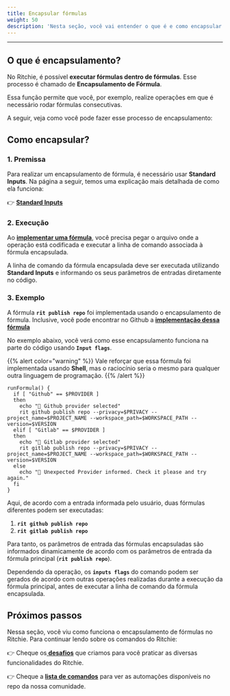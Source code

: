 ```yaml
---
title: Encapsular fórmulas
weight: 50
description: 'Nesta seção, você vai entender o que é e como encapsular fórmulas em Ritchie.'
---
```


---

## O que é encapsulamento?

No Ritchie, é possível **executar fórmulas dentro de fórmulas**. Esse processo é chamado de **Encapsulamento de Fórmula**. 

Essa função permite que você, por exemplo, realize operações em que é necessário rodar fórmulas consecutivas. 

A seguir, veja como você pode fazer esse processo de encapsulamento: 

## Como encapsular?

### 1. Premissa 

Para realizar um encapsulamento de fórmula, é necessário usar **Standard Inputs**. Na página a seguir, temos uma explicação mais detalhada de como ela funciona:

👉 [**Standard Inputs**](/docs/pt-br/tutoriais/standard-inputs)


### 2. Execução

Ao [**implementar uma fórmula**](/docs-ritchie/pt-br/tutoriais/fórmulas/como-implementar-fórmulas/), você precisa pegar o arquivo onde a operação está codificada e executar a linha de comando associada à fórmula encapsulada.

A linha de comando da fórmula encapsulada deve ser executada utilizando **Standard Inputs** e informando os seus parâmetros de entradas diretamente no código.

### 3. Exemplo

A fórmula **`rit publish repo`** foi implementada usando o encapsulamento de fórmula. Inclusive, você pode encontrar no Github a [**implementação dessa fórmula**](https://github.com/ZupIT/ritchie-formulas/tree/master/publish/repo) 

No exemplo abaixo, você verá como esse encapsulamento funciona na parte do código usando **`Input flags`**. 

{{% alert color="warning" %}}
Vale reforçar que essa fórmula foi implementada usando **Shell**, mas o raciocínio seria o mesmo para qualquer outra linguagem de programação.
{{% /alert %}}

```text
runFormula() {
  if [ "Github" == $PROVIDER ]
  then
    echo "🐙 Github provider selected"
    rit github publish repo --privacy=$PRIVACY --project_name=$PROJECT_NAME --workspace_path=$WORKSPACE_PATH --version=$VERSION
  elif [ "Gitlab" == $PROVIDER ]
  then
    echo "🦊 Gitlab provider selected"
    rit gitlab publish repo --privacy=$PRIVACY --project_name=$PROJECT_NAME --workspace_path=$WORKSPACE_PATH --version=$VERSION
  else
    echo "🤖 Unexpected Provider informed. Check it please and try again."
  fi
}
```

Aqui, de acordo com a entrada informada pelo usuário, duas fórmulas diferentes podem ser executadas: 

1. **`rit github publish repo`**
2. **`rit gitlab publish repo`**

Para tanto, os parâmetros de entrada das fórmulas encapsuladas são informados dinamicamente de acordo com os parâmetros de entrada da fórmula principal \(**`rit publish repo`**\).

Dependendo da operação, os **`inputs flags`** do comando podem ser gerados de acordo com outras operações realizadas durante a execução da fórmula principal, antes de executar a linha de comando da fórmula encapsulada.

## Próximos passos 

Nessa seção, você viu como funciona o encapsulamento de fórmulas no Ritchie.  Para continuar lendo sobre os comandos do Ritchie:

👉 Cheque os[ **desafios**](/docs-ritchie/pt-br/desafios/) que criamos para você praticar as diversas funcionalidades do Ritchie.

👉 Cheque a [**lista de comandos**](/docs-ritchie/pt-br/referência/lista-de-comandos-e-flags/) para ver as automações disponíveis no repo da nossa comunidade.
